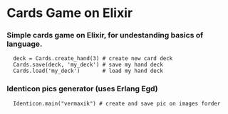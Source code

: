 # Cards Game on Elixir
### Simple cards game on Elixir, for undestanding basics of language.

```
  deck = Cards.create_hand(3) # create new card deck
  Cards.save(deck, 'my_deck') # save my hand deck
  Cards.load('my_deck')       # load my hand deck
```

### Identicon pics generator (uses Erlang Egd)
```
  Identicon.main("vermaxik") # create and save pic on images forder
```

